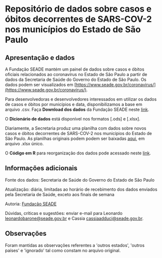 # Repositório de dados sobre casos e óbitos decorrentes de SARS-COV-2 nos municípios do Estado de São Paulo

## Apresentação e dados

A Fundação SEADE mantém um painel de dados sobre casos e óbitos oficiais relacionados ao coronavírus no Estado de São Paulo a partir de dados  da Secretaria de Saúde do Governo do Estado de São Paulo. Os dados podem ser visualizados em [https://www.seade.gov.br/coronavirus/](https://www.seade.gov.br/coronavirus/).

Para desenvolvedoras e desenvolvedores interessados em utilizar os dados de casos e óbitos por municípios e data, disponibilizamos a base em arquivo .csv. Faça **Download dos dados** da Fundação SEADE neste [link](https://raw.githubusercontent.com/seade-R/dados-covid-sp/master/data/dados_covid_sp.csv).

O **Dicionário de dados** está disponível nos formatos [.ods] e [.xlsx].

Diariamente, a Secretaria produz uma planilha com dados sobre novos casos e óbitos decorrentes de SARS-COV-2 nos municípios do Estado de São Paulo. As planilhas originais podem podem ser baixadas [aqui](https://github.com/seade-R/dados-covid-sp/blob/master/data/Municipios%20informacoes%20dia.xlsx), em arquivo .xlsx único.

O **Código em R** para reorganização dos dados pode acessado neste [link](https://github.com/seade-R/dados-covid-sp/blob/master/R/dados_covid_sp.R).

## Informações adicionais

Fonte dos dados: Secretaria de Saúde do Governo do Estado de São Paulo

Atualização: diária, limitadas ao horário de recebimento dos dados enviados pela Secretaria de Saúde, exceto aos finais de semana

Autoria: [Fundação SEADE](https://www.seade.gov.br/)

Dúvidas, críticas e sugestões: enviar e-mail para Leonardo [leonardobarone@seade.gov.br](leonardobarone@seade.gov.br) e Cassia [cassiaadduci@seade.gov.br](cassiaadduci@seade.gov.br).

## Observações

Foram mantidas as observações referentes a 'outros estados', 'outros países' e 'ignorado' tal como constam no arquivo original.